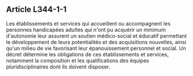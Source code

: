 ## Article L344-1-1

Les établissements et services qui accueillent ou accompagnent les personnes handicapées adultes qui
n'ont pu acquérir un minimum d'autonomie leur assurent un soutien médico-social et éducatif permettant le
développement de leurs potentialités et des acquisitions nouvelles, ainsi qu'un milieu de vie favorisant leur
épanouissement personnel et social. Un décret détermine les obligations de ces établissements et services,
notamment la composition et les qualifications des équipes pluridisciplinaires dont ils doivent disposer.

